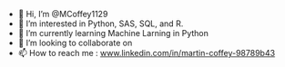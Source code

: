 - 👋 Hi, I’m @MCoffey1129
- 👀 I’m interested in Python, SAS, SQL, and R.
- 🌱 I’m currently learning Machine Larning in Python
- 💞️ I’m looking to collaborate on 
- 📫 How to reach me : www.linkedin.com/in/martin-coffey-98789b43

<!---
MCoffey1129/MCoffey1129 is a ✨ special ✨ repository because its `README.md` (this file) appears on your GitHub profile.
You can click the Preview link to take a look at your changes.
--->

